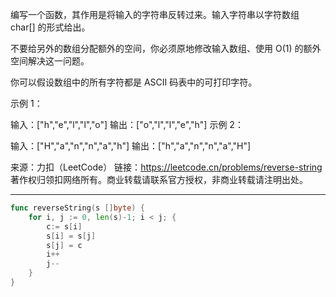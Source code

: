 编写一个函数，其作用是将输入的字符串反转过来。输入字符串以字符数组 char[] 的形式给出。

不要给另外的数组分配额外的空间，你必须原地修改输入数组、使用 O(1) 的额外空间解决这一问题。

你可以假设数组中的所有字符都是 ASCII 码表中的可打印字符。


示例 1：

输入：["h","e","l","l","o"]
输出：["o","l","l","e","h"]
示例 2：

输入：["H","a","n","n","a","h"]
输出：["h","a","n","n","a","H"]

来源：力扣（LeetCode）
链接：https://leetcode.cn/problems/reverse-string
著作权归领扣网络所有。商业转载请联系官方授权，非商业转载请注明出处。

---

```go
func reverseString(s []byte) {
	for i, j := 0, len(s)-1; i < j; {
		c:= s[i]
		s[i] = s[j]
		s[j] = c
		i++
		j--
	}
}
```

